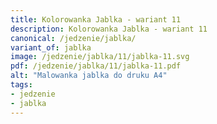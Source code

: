 ```yaml
---
title: Kolorowanka Jablka - wariant 11
description: Kolorowanka Jablka - wariant 11
canonical: /jedzenie/jablka/
variant_of: jablka
image: /jedzenie/jablka/11/jablka-11.svg
pdf: /jedzenie/jablka/11/jablka-11.pdf
alt: "Malowanka jablka do druku A4"
tags:
- jedzenie
- jablka
---
```

